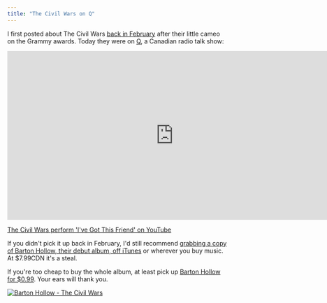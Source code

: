 ```yaml
---
title: "The Civil Wars on Q"
---
```

<p>I first posted about The Civil Wars <a href="https://chrisenns.com/2012/02/the-civil-wars-barton-hollow/">back in February</a> after their little cameo on the Grammy awards. Today they were on <a href="https://www.cbc.ca/q/">Q</a>, a Canadian radio talk show:</p>
<p><iframe width="759" height="386" src="https://www.youtube.com/embed/HYVS8hE9sYA" frameborder="0" allowfullscreen></iframe></p>
<p><a href="https://www.youtube.com/watch?v=HYVS8hE9sYA">The Civil Wars perform 'I've Got This Friend' on YouTube</a></p>
<p>If you didn't pick it up back in February, I'd still recommend <a href="https://click.linksynergy.com/fs-bin/stat?id=6PFrOqNV4B8&offerid=146261&type=3&subid=0&tmpid=1826&RD_PARM1=http%253A%252F%252Fitunes.apple.com%252Fca%252Falbum%252Fbarton-hollow%252Fid443642774%253Fuo%253D4%2526partnerId%253D30" target="itunes_store">grabbing a copy of Barton Hollow, their debut album, off iTunes</a> or wherever you buy music. At $7.99CDN it's a steal.</p>
<p>If you're too cheap to buy the whole album, at least pick up <a href="https://click.linksynergy.com/fs-bin/stat?id=6PFrOqNV4B8&offerid=146261&type=3&subid=0&tmpid=1826&RD_PARM1=http%253A%252F%252Fitunes.apple.com%252Fca%252Falbum%252Fbarton-hollow%252Fid443642774%253Fi%253D443642784%2526uo%253D4%2526partnerId%253D30" target="itunes_store">Barton Hollow for $0.99</a>. Your ears will thank you.</p>
<p><a href="https://click.linksynergy.com/fs-bin/stat?id=6PFrOqNV4B8&offerid=146261&type=3&subid=0&tmpid=1826&RD_PARM1=http%253A%252F%252Fitunes.apple.com%252Fca%252Falbum%252Fbarton-hollow%252Fid443642774%253Fuo%253D4%2526partnerId%253D30" target="itunes_store"><img src="https://r.mzstatic.com/images/web/linkmaker/badge_itunes-lrg.gif" alt="Barton Hollow - The Civil Wars" style="border: 0;"/></a></p>
